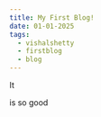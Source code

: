 ```yaml
---
title: My First Blog!
date: 01-01-2025
tags:
  - vishalshetty
  - firstblog
  - blog
---
```

It

is so good
